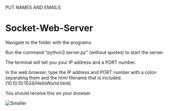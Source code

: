 PUT NAMES AND EMAILS
# Socket-Web-Server
Navigate to the folder with the programs.

Run the command "python3 server.py" (without quotes) to start the server.

The terminal will tell you your IP address and a PORT number.

In the web browser, type the IP address and PORT number with a colon separating them and the html filename that is included.
(10.10.10:1024/HelloWorld.html)

You should receive this on your browser

![Smaller](https://github.com/Arbalest007/Socket-Web-Server/assets/47013008/26aea3bc-9e3e-48fb-b7d6-e0421eb35774)
